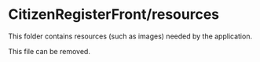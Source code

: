 # CitizenRegisterFront/resources

This folder contains resources (such as images) needed by the application. 

This file can be removed.
